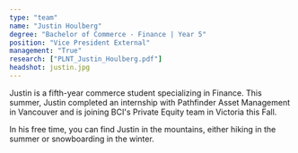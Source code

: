 ```yaml
---
type: "team"
name: "Justin Houlberg"
degree: "Bachelor of Commerce - Finance | Year 5"
position: "Vice President External"
management: "True"
research: ["PLNT_Justin_Houlberg.pdf"]
headshot: justin.jpg
---
```


Justin is a fifth-year commerce student specializing in Finance. This summer, Justin completed an internship with Pathfinder Asset Management in Vancouver and is joining BCI's Private Equity team in Victoria this Fall.

In his free time, you can find Justin in the mountains, either hiking in the summer or snowboarding in the winter.
